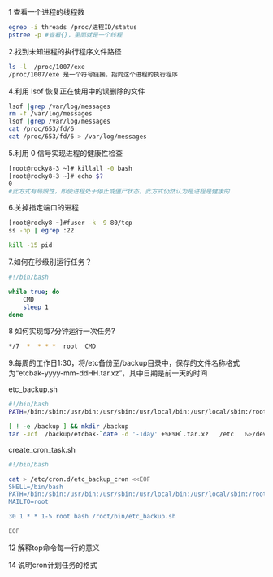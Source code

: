 1  查看一个进程的线程数

```bash
egrep -i threads /proc/进程ID/status
pstree -p #查看{}，里面就是一个线程

```

2.找到未知进程的执行程序文件路径

```bash
ls -l  /proc/1007/exe
/proc/1007/exe 是一个符号链接，指向这个进程的执行程序
```


4.利用 lsof 恢复正在使用中的误删除的文件

```bash
lsof |grep /var/log/messages
rm -f /var/log/messages
lsof |grep /var/log/messages
cat /proc/653/fd/6
cat /proc/653/fd/6 > /var/log/messages

```

5.利用 0 信号实现进程的健康性检查

```bash
[root@rocky8-3 ~]# killall -0 bash
[root@rocky8-3 ~]# echo $?
0
#此方式有局限性，即使进程处于停止或僵尸状态，此方式仍然认为是进程是健康的
```

6.关掉指定端口的进程

```bash
[root@rocky8 ~]#fuser -k -9 80/tcp
ss -np | egrep :22

kill -15 pid
```


7.如何在秒级别运行任务？
```bash
#!/bin/bash

while true; do
    CMD
    sleep 1
done
```


8 如何实现每7分钟运行一次任务?
```bash
*/7  *  * * *  root  CMD
```


9.每周的工作日1:30，将/etc备份至/backup目录中，保存的文件名称格式为“etcbak-yyyy-mm-ddHH.tar.xz”，其中日期是前一天的时间

etc_backup.sh
```bash
#!/bin/bash
PATH=/bin:/sbin:/usr/bin:/usr/sbin:/usr/local/bin:/usr/local/sbin:/root/bin

[ ! -e /backup ] && mkdir /backup
tar -Jcf  /backup/etcbak-`date -d '-1day' +%F%H`.tar.xz   /etc   &>/dev/null

```
create_cron_task.sh
```bash
#!/bin/bash

cat > /etc/cron.d/etc_backup_cron <<EOF
SHELL=/bin/bash
PATH=/bin:/sbin:/usr/bin:/usr/sbin:/usr/local/bin:/usr/local/sbin:/root/bin
MAILTO=root

30 1 * * 1-5 root bash /root/bin/etc_backup.sh

EOF

```

12 解释top命令每一行的意义

14 说明cron计划任务的格式

